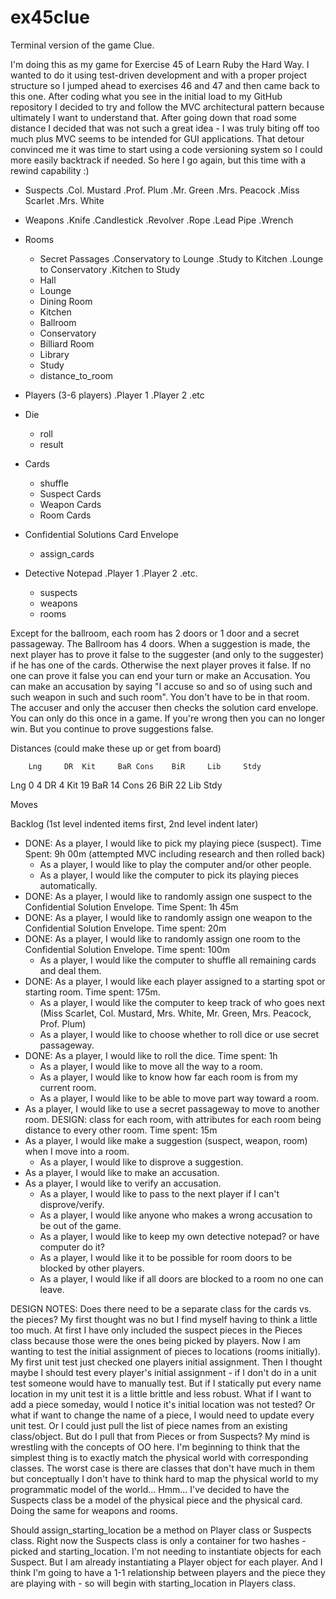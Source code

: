 ex45clue
========

Terminal version of the game Clue.

I'm doing this as my game for Exercise 45 of Learn Ruby the Hard Way.  I wanted to  do it using test-driven development and with a proper project structure so I jumped ahead to exercises 46 and 47 and then came back to this one.  After coding what you see in the initial load to my GitHub repository I decided to try and follow the MVC architectural pattern because ultimately I want to understand that. After going down that road some distance I decided that was not such a great idea - I was truly biting off too much plus MVC seems to be intended for GUI applications.  That detour convinced me it was time to start using a code versioning system so I could more easily backtrack if needed.  So here I go again, but this time with a rewind capability :)

* Suspects
.Col. Mustard
.Prof. Plum
.Mr. Green
.Mrs. Peacock
.Miss Scarlet
.Mrs. White

* Weapons
.Knife
.Candlestick
.Revolver
.Rope
.Lead Pipe
.Wrench

* Rooms
  - Secret Passages
    .Conservatory to Lounge
    .Study to Kitchen
    .Lounge to Conservatory
    .Kitchen to Study
  * Hall
  * Lounge
  * Dining Room
  * Kitchen
  * Ballroom
  * Conservatory
  * Billiard Room
  * Library
  * Study
  - distance_to_room
  
* Players (3-6 players)
.Player 1
.Player 2
.etc

* Die
  - roll
  - result

* Cards
  - shuffle
  * Suspect Cards
  * Weapon Cards
  * Room Cards

* Confidential Solutions Card Envelope
  - assign_cards

* Detective Notepad
.Player 1
.Player 2
.etc.
  - suspects
  - weapons
  - rooms

Except for the ballroom, each room has 2 doors or 1 door and a secret passageway.  The Ballroom has 4 doors.
When a suggestion is made, the next player has to prove it false to the suggester (and only to the suggester) if he has one of the cards.  Otherwise the next player proves it false.  If no one can prove it false you can end your turn or make an Accusation.
You can make an accusation by saying "I accuse so and so of using such and such weapon in such and such room".  You don't have to be in that room. The accuser and only the accuser then checks the solution card envelope.  You can only do this once in a game.  If you're wrong then you can no longer win.  But you continue to prove suggestions false.

Distances (could make these up or get from board)

		Lng		DR	Kit		BaR	Cons	BiR		Lib		Stdy
Lng		0			4
DR 		4
Kit		19
BaR		14
Cons	26
BiR		22
Lib
Stdy

Moves

Backlog (1st level indented items first, 2nd level indent later)
* DONE: As a player, I  would like to pick my playing piece (suspect). Time Spent: 9h 00m (attempted MVC including research and then rolled back)
  * As a player, I would like to play the computer and/or other people.
  * As a player, I would like the computer to pick its playing pieces automatically.
* DONE: As a player, I would like to randomly assign one suspect to the Confidential Solution Envelope.  Time Spent: 1h 45m
* DONE: As a player, I would like to randomly assign one weapon to the Confidential Solution Envelope. Time spent: 20m
* DONE: As a player, I would like to randomly assign one room to the Confidential Solution Envelope. Time spent: 100m
  * As a player, I would like the computer to shuffle all remaining cards and deal them.
* DONE: As a player, I would like each player assigned to a starting spot or starting room.  Time spent: 175m.
  * As a player, I would like the computer to keep track of who goes next (Miss Scarlet, Col. Mustard, Mrs. White, Mr. Green, Mrs. Peacock, Prof. Plum)
  * As a player, I would like to choose whether to roll dice or use secret passageway.
* DONE: As a player, I would like to roll the dice. Time spent: 1h
  * As a player, I would like to move all the way to a room.
  * As a player, I would like to know how far each room is from my current room.
  * As a player, I would like to be able to move part way toward a room.
* As a player, I would like to use a secret passageway to move to another room.   DESIGN: class for each room, with attributes for each room being distance to every other room.  Time spent: 15m
* As a player, I would like make a suggestion (suspect, weapon, room) when I move into a room.
  * As a player, I would like to disprove a suggestion.
* As a player, I would like to make an accusation.
* As a player, I would like to verify an accusation.
  * As a player, I would like to pass to the next player if I can't disprove/verify.
  * As a player, I would like anyone who makes a wrong accusation to be out of the game.
  * As a player, I would like to keep my own detective notepad? or have computer do it?
  * As a player, I would like it to be possible for room doors to be blocked by other players.
  * As a player, I would like if all doors are blocked to a room no one can leave.
  
DESIGN NOTES:
Does there need to be a separate class for the cards vs. the pieces?  My first thought was no but I find myself having to think a little too much.  At first I have only included the suspect pieces in the Pieces class because those were the ones being picked by players.  Now I am wanting to test the initial assignment of pieces to locations (rooms initially).  My first unit test just checked one players initial assignment.  Then I thought maybe I should test every player's initial assignment - if I don't do in a unit test someone would have to manually test.  But if I statically put every name location in my unit test it is a little brittle and less robust.  What if I want to add a piece someday, would I notice it's initial location was not tested?  Or what if want to change the name of a piece, I would need to update every unit test.  Or I could just pull the list of piece names from an existing class/object.  But do I pull that from Pieces or from Suspects?  My mind is wrestling with the concepts of OO here.  I'm beginning to think that the simplest thing is to exactly match the physical world with corresponding classes.  The worst case is there are classes that don't have much in them but conceptually I don't have to think hard to map the physical world to my programmatic model of the world... Hmm... 
I've decided to have the Suspects class be a model of the physical piece and the physical card.  Doing the same for weapons and rooms.

Should assign_starting_location be a method on Player class or Suspects class.  Right now the Suspects class is only a container for two hashes - picked and starting_location.  I'm not needing to instantiate objects for each Suspect.  But I am already instantiating a Player object for each player.  And I think I'm going to have a 1-1 relationship between players and the piece they are playing with - so will begin with starting_location in Players class.